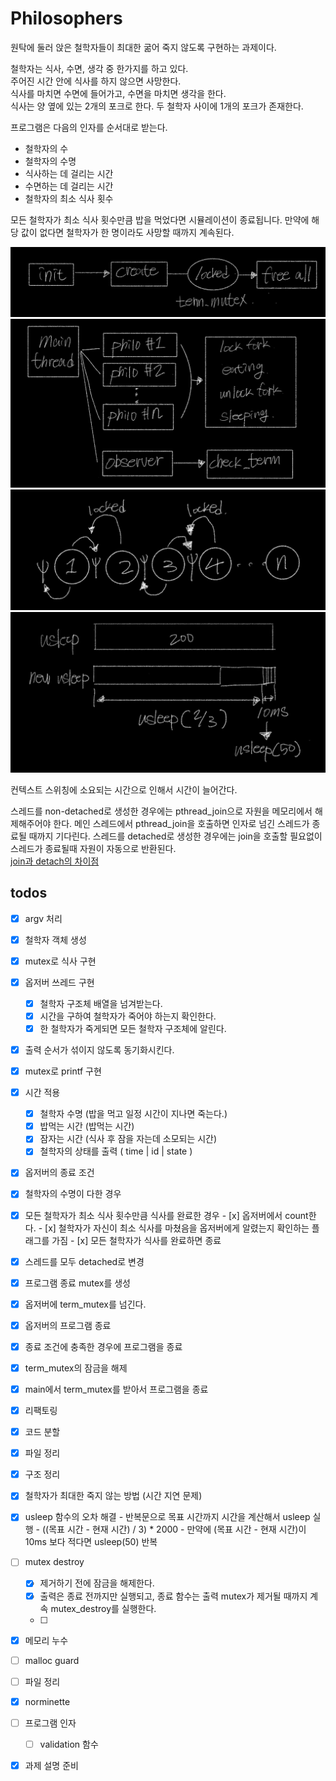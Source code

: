 # Philosophers

원탁에 둘러 앉은 철학자들이 최대한 굶어 죽지 않도록 구현하는 과제이다. 

철학자는 식사, 수면, 생각 중 한가지를 하고 있다.  
주어진 시간 안에 식사를 하지 않으면 사망한다.  
식사를 마치면 수면에 들어가고, 수면을 마치면 생각을 한다.  
식사는 양 옆에 있는 2개의 포크로 한다. 두 철학자 사이에 1개의 포크가 존재한다.  

프로그램은 다음의 인자를 순서대로 받는다.
- 철학자의 수
- 철학자의 수명
- 식사하는 데 걸리는 시간
- 수면하는 데 걸리는 시간
- 철학자의 최소 식사 횟수

모든 철학자가 최소 식사 횟수만큼 밥을 먹었다면 시뮬레이션이 종료됩니다. 만약에 해당 값이 없다면 철학자가 한 명이라도 사망할 때까지 계속된다.

![전체 구조](../src/philo_01.jpeg)
![스레드 구조](../src/philo_02.jpeg)
![식사 구조](../src/philo_03.jpeg)
![new_sleep](../src/philo_04.jpeg)

컨텍스트 스위칭에 소요되는 시간으로 인해서 시간이 늘어간다.

스레드를 non-detached로 생성한 경우에는 pthread_join으로 자원을 메모리에서 해제해주어야 한다. 메인 스레드에서 pthread_join을 호출하면 인자로 넘긴 스레드가 종료될 때까지 기다린다.
스레드를 detached로 생성한 경우에는 join을 호출할 필요없이 스레드가 종료될때 자원이 자동으로 반환된다.  
[join과 detach의 차이점](https://m.blog.naver.com/PostView.naver?isHttpsRedirect=true&blogId=shlee7708&logNo=120113380564)





## todos

- [x]  argv 처리
- [x]  철학자 객체 생성
- [x]  mutex로 식사 구현
- [x]  옵저버 쓰레드 구현
    - [x]  철학자 구조체 배열을 넘겨받는다.
    - [x]  시간을 구하여 철학자가 죽어야 하는지 확인한다.
    - [x]  한 철학자가 죽게되면 모든 철학자 구조체에 알린다.
- [x]  출력 순서가 섞이지 않도록 동기화시킨다.
- [x]  mutex로 printf 구현
- [x]  시간 적용
    - [x]  철학자 수명 (밥을 먹고 일정 시간이 지나면 죽는다.)
    - [x]  밥먹는 시간 (밥먹는 시간)
    - [x]  잠자는 시간 (식사 후 잠을 자는데 소모되는 시간)
    - [x]  철학자의 상태를 출력 ( time | id | state )
- [x]  옵저버의 종료 조건
  - [x]  철학자의 수명이 다한 경우
  - [x]  모든 철학자가 최소 식사 횟수만큼 식사를 완료한 경우
    - [x]  옵저버에서 count한다.
    - [x]  철학자가 자신이 최소 식사를 마쳤음을 옵저버에게 알렸는지 확인하는 플래그를 가짐
    - [x]  모든 철학자가 식사를 완료하면 종료
- [x]  스레드를 모두 detached로 변경
- [x]  프로그램 종료 mutex를 생성
  - [x]  옵저버에 term_mutex를 넘긴다.
- [x]  옵저버의 프로그램 종료
  - [x]  종료 조건에 충족한 경우에 프로그램을 종료
  - [x]  term_mutex의 잠금을 해제
  - [x]  main에서 term_mutex를 받아서 프로그램을 종료
- [x]  리팩토링
  - [x]  코드 분할
  - [x]  파일 정리
  - [x]  구조 정리
- [x]  철학자가 최대한 죽지 않는 방법 (시간 지연 문제)
  - [x]  usleep 함수의 오차 해결
    - 반복문으로 목표 시간까지 시간을 계산해서 usleep 실행
    - ((목표 시간 - 현재 시간) / 3) * 2000
    - 만약에 (목표 시간 - 현재 시간)이 10ms 보다 적다면 usleep(50) 반복
- [ ] mutex destroy
  - [x] 제거하기 전에 잠금을 해제한다.
  - [x] 출력은 종료 전까지만 실행되고, 종료 함수는 출력 mutex가 제거될 때까지 계속 mutex_destroy를 실행한다.
  - [ ] 
- [x] 메모리 누수
- [ ] malloc guard
- [ ] 파일 정리
- [x] norminette
- [ ] 프로그램 인자
  - [ ] validation 함수
- [x] 과제 설명 준비

